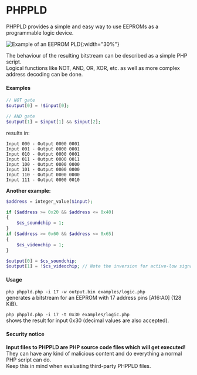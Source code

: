 # PHPPLD
PHPPLD provides a simple and easy way to use EEPROMs as a programmable logic device.  

![Example of an EEPROM PLD](https://screenshot.tbspace.de/hoygvkrlids.jpg){:width="30%"}

The behaviour of the resulting bitstream can be described as a simple PHP script.  
Logical functions like NOT, AND, OR, XOR, etc. as well as more complex address decoding can be done. 

#### Examples
```php
// NOT gate
$output[0] = !$input[0];

// AND gate
$output[1] = $input[1] && $input[2];
```  
results in: 
```
Input 000 - Output 0000 0001
Input 001 - Output 0000 0001
Input 010 - Output 0000 0001
Input 011 - Output 0000 0011
Input 100 - Output 0000 0000
Input 101 - Output 0000 0000
Input 110 - Output 0000 0000
Input 111 - Output 0000 0010
```

__Another example:__ 
```php
$address = integer_value($input);

if ($address >= 0x20 && $address <= 0x40)
{
	$cs_soundchip = 1; 
}
if ($address >= 0x60 && $address <= 0x65)
{
	$cs_videochip = 1; 
}

$output[0] = $cs_soundchip; 
$output[1] = !$cs_videochip; // Note the inversion for active-low signals
```

#### Usage
`php phppld.php -i 17 -w output.bin examples/logic.php`  
generates a bitstream for an EEPROM with 17 address pins [A16:A0] (128 KiB).  

`php phppld.php -i 17 -t 0x30 examples/logic.php`  
shows the result for input 0x30 (decimal values are also accepted).

#### Security notice
__Input files to PHPPLD are PHP source code files which will get executed!__  
They can have any kind of malicious content and do everything a normal PHP script can do.  
Keep this in mind when evaluating third-party PHPPLD files.